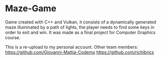 # Maze-Game
 Game created with C++ and Vulkan, it consists of a dynamically generated maze illuminated by a path of lights, the player needs to find some keys in order to exit and win. It was made as a final project for Computer Graphics course.

This is a re-upload to my personal account.
Other team members: 
https://github.com/Giovanni-Mattia-Codemo
https://github.com/richibrics
